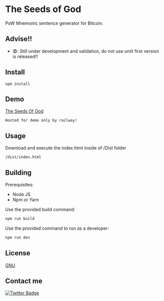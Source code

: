 # The Seeds of God

PoW Mnemonic sentence generator for Bitcoin.

## Advise!!

- :fearful:: Still under development and validation, do not use until first version is released!!

## Install

```
npm install

```


## Demo

[The Seeds Of God](https://theseedsofgod-production.up.railway.app)

```
Hosted for demo only by railway!
```

## Usage

Download and execute the index.html inside of /Dist folder 

```
/dist/index.html
```

## Building

Prerequisites:

- Node JS
- Npm or Yarn

Use the provided build command:

```bash
npm run build
```

Use the provided command to run as a developer:

```bash
npm run dev
```

## License

[GNU](https://www.gnu.org/licenses/gpl-3.0.en.html)

## Contact me
<div id="badges">
  <a href="https://twitter.com/jrcdev">
    <img src="https://img.shields.io/badge/Twitter-blue?style=for-the-badge&logo=twitter&logoColor=white" alt="Twitter Badge"/>
  </a>
</div>